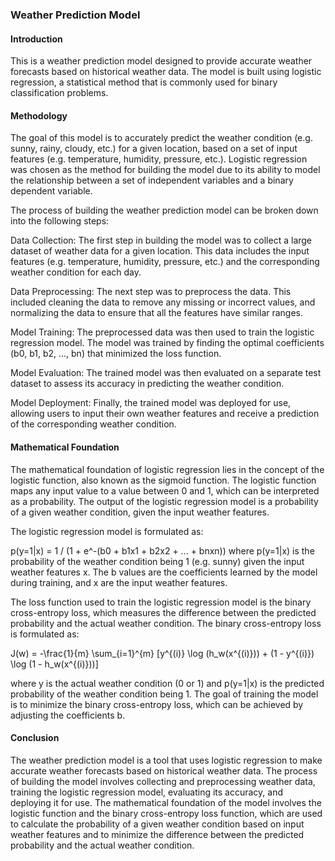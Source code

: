 ### Weather Prediction Model
#### Introduction
This is a weather prediction model designed to provide accurate weather forecasts based on historical weather data. The model is built using logistic regression, a statistical method that is commonly used for binary classification problems.

#### Methodology
The goal of this model is to accurately predict the weather condition (e.g. sunny, rainy, cloudy, etc.) for a given location, based on a set of input features (e.g. temperature, humidity, pressure, etc.). Logistic regression was chosen as the method for building the model due to its ability to model the relationship between a set of independent variables and a binary dependent variable.

The process of building the weather prediction model can be broken down into the following steps:

Data Collection: The first step in building the model was to collect a large dataset of weather data for a given location. This data includes the input features (e.g. temperature, humidity, pressure, etc.) and the corresponding weather condition for each day.

Data Preprocessing: The next step was to preprocess the data. This included cleaning the data to remove any missing or incorrect values, and normalizing the data to ensure that all the features have similar ranges.

Model Training: The preprocessed data was then used to train the logistic regression model. The model was trained by finding the optimal coefficients (b0, b1, b2, ..., bn) that minimized the loss function.

Model Evaluation: The trained model was then evaluated on a separate test dataset to assess its accuracy in predicting the weather condition.

Model Deployment: Finally, the trained model was deployed for use, allowing users to input their own weather features and receive a prediction of the corresponding weather condition.

#### Mathematical Foundation
The mathematical foundation of logistic regression lies in the concept of the logistic function, also known as the sigmoid function. The logistic function maps any input value to a value between 0 and 1, which can be interpreted as a probability. The output of the logistic regression model is a probability of a given weather condition, given the input weather features.

The logistic regression model is formulated as:

p(y=1|x) = 1 / (1 + e^-(b0 + b1x1 + b2x2 + ... + bnxn))
where p(y=1|x) is the probability of the weather condition being 1 (e.g. sunny) given the input weather features x. The b values are the coefficients learned by the model during training, and x are the input weather features.

The loss function used to train the logistic regression model is the binary cross-entropy loss, which measures the difference between the predicted probability and the actual weather condition. The binary cross-entropy loss is formulated as:

J(w) = -\frac{1}{m} \sum_{i=1}^{m} [y^{(i)} \log (h_w(x^{(i)})) + (1 - y^{(i)}) \log (1 - h_w(x^{(i)}))]

where y is the actual weather condition (0 or 1) and p(y=1|x) is the predicted probability of the weather condition being 1. The goal of training the model is to minimize the binary cross-entropy loss, which can be achieved by adjusting the coefficients b.

#### Conclusion

The weather prediction model is a tool that uses logistic regression to make accurate weather forecasts based on historical weather data. The process of building the model involves collecting and preprocessing weather data, training the logistic regression model, evaluating its accuracy, and deploying it for use. The mathematical foundation of the model involves the logistic function and the binary cross-entropy loss function, which are used to calculate the probability of a given weather condition based on input weather features and to minimize the difference between the predicted probability and the actual weather condition.
